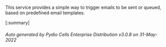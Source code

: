 






This service provides a simple way to trigger emails to be sent or queued, based on predefined email templates.

[:summary]

###### Auto generated by Pydio Cells Enterprise Distribution v3.0.8 on 31-May-2022
